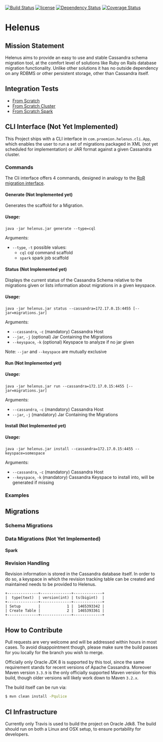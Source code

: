 [![Build Status](https://travis-ci.org/Proemion/Helenus.svg?branch=master)](https://travis-ci.org/Proemion/Helenus)
[![license](https://img.shields.io/github/license/mashape/apistatus.svg?maxAge=2592000)]()
[![Dependency Status](https://www.versioneye.com/user/projects/57518e987757a00041b3a144/badge.svg?style=flat)](https://www.versioneye.com/user/projects/57518e987757a00041b3a144)
[![Coverage Status](https://coveralls.io/repos/github/Proemion/Helenus/badge.svg?branch=master)](https://coveralls.io/github/Proemion/Helenus?branch=master)

# Helenus

## Mission Statement

Helenus aims to provide an easy to use and stable Cassandra schema migration
tool, at the comfort level of solutions like Ruby on Rails database migration
functionality. 
Unlike other solutions it has no outside dependency on any RDBMS or other persistent
storage, other than Cassandra itself.

## Integration Tests

* [From Scratch](https://github.com/Proemion/Helenus/blob/master/src/it/from-scratch)
* [From Scratch Cluster](https://github.com/Proemion/Helenus/blob/master/src/it/from-scratch-cluster)
* [From Scratch Spark](https://github.com/Proemion/Helenus/blob/master/src/it/from-scratch-spark)

## CLI Interface (Not Yet Implemented)

This Project ships with a CLI interface in `com.proemion.helenus.cli.App`,
which enables the user to run a set of migrations packaged in 
XML (not yet scheduled for implementation) or JAR format against a given 
Cassandra cluster.

### Commands

The Cli interface offers 4 commands, designed in analogy to the 
[RoR migration interface](http://edgeguides.rubyonrails.org/active_record_migrations.html).

#### Generate (Not Implemented yet)

Generates the scaffold for a Migration.

##### Usage:

`java -jar helenus.jar generate --type=cql`

Arguments:

* `--type`, `-t` possible values:
  * `cql` cql command scaffold
  * `spark` spark job scaffold

#### Status (Not Implemented yet)

Displays the current status of the Cassandra Schema relative to the
migrations given or lists information about migrations in a given keyspace.

##### Usage:

`java -jar helenus.jar status --cassandra=172.17.0.15:4455 [--jar=migrations.jar]`

Arguments:

* `--cassandra`, `-c` (mandatory) Cassandra Host
* `--jar`, `-j` (optional) Jar Containing the Migrations
* `--keyspace`, `-k` (optional) Keyspace to analyze if no jar given

Note: `--jar` and `--keyspace` are mutually exclusive

#### Run (Not Implemented yet)

##### Usage:

`java -jar helenus.jar run --cassandra=172.17.0.15:4455 [--jar=migrations.jar]`

Arguments:

* `--cassandra`, `-c` (mandatory) Cassandra Host
* `--jar`, `-j` (mandatory) Jar Containing the Migrations

#### Install (Not Implemented yet)

##### Usage:

`java -jar helenus.jar install --cassandra=172.17.0.15:4455 --keyspace=somespace`

Arguments:

* `--cassandra`, `-c` (mandatory) Cassandra Host
* `--keyspace`, `-k` (mandatory) Cassandra Keyspace to install into, will be generated if missing

### Examples

## Migrations

### Schema Migrations

### Data Migrations (Not Yet Implemented)

#### Spark

### Revision Handling

Revision information is stored in the Cassandra database itself.
In order to do so, a keyspace in which the revision tracking table
can be created and maintained needs to be provided to Helenus.
```
+--------------+--------------+-------------+
|  type(text)  | version(int) | ts(bigint)  |
+--------------+--------------+-------------+
| Setup        |            1 |  1465393342 |
| Create Table |            2 |  1465393361 |
+--------------+--------------+-------------+
```

## How to Contribute

Pull requests are very welcome and will be addressed within hours in most cases.
To avoid disappointment though, please make sure the build passes for you
locally for the branch you wish to merge.

Officially only Oracle JDK 8 is supported by this tool, since the same requirement stands
for recent versions of Apache Cassandra.
Moreover Maven version `3.3.9` is the only officially supported Maven version for
this build, though older versions will likely work down to Maven `3.2.x`.

The build itself can be run via:

```sh
$ mvn clean install -Pqulice
```

## CI Infrastructure

Currently only Travis is used to build the project on Oracle Jdk8.
The build should run on both a Linux and OSX setup, to ensure portability
for developers.
